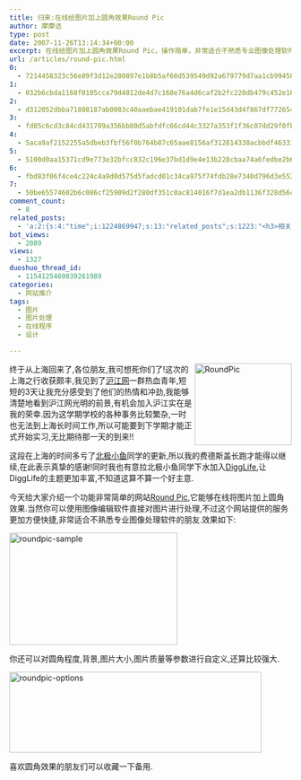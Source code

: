 ```yaml
---
title: 归来:在线给图片加上圆角效果Round Pic
author: 摩摩诘
type: post
date: 2007-11-26T13:14:34+00:00
excerpt: 在线给图片加上圆角效果Round Pic，操作简单，非常适合不熟悉专业图像处理软件的朋友。
url: /articles/round-pic.html
0:
  - 7214458323c56e89f3d12e280897e1b8b5af60d539549d92a679779d7aa1cb9945884c8181883513c2bd561d0c9de694
1:
  - 032b6cbda1168f0105cca79d4812de4d7c168e76a4d6caf2b2fc220db479c452e1655b784c49a7ccfdee7204e8a1e70c
2:
  - d312052dbba71808187ab0083c40aaebae419101dab7fe1e15d43d4f867df772654c56f22b809689e8058e35b0dfa58a
3:
  - fd05c6cd3c84cd431709a356bb80d5abfdfc66cd44c3327a353f1f36c07dd29f0fb251f4d83a8c0bc69961a2dca58591
4:
  - 5aca9af2152255a5dbeb3fbf56f0b764b87c65aae8156af312814338acbbdf463310fa459fcbe1c895acd8a4c7af708a
5:
  - 5100d0aa15371cd9e773e32bfcc832c196e37bd1d9e4e13b228cbaa74a6fedbe2b665591890f6761c111cdace0d4ab31
6:
  - fbd83f06f4ce4c224c4a9d0d575d5fadcd01c34ca975f74fdb28e7340d796d3e5520fdafb9739e71ae2801e06ddfc3c2
7:
  - 50be65574602b6c086cf25909d2f280df351c0ac814016f7d1ea2db1136f328d56c65b4f8f2ad5c360d53b8e15d0ea18
comment_count:
  - 8
related_posts:
  - 'a:2:{s:4:"time";i:1224869947;s:13:"related_posts";s:1223:"<h3>相关日志</h3><ul class="related_post"><li><a href="http://www.digglife.cn/articles/3d-package.html" title="在线制作商品包装图片:3D-Pack">在线制作商品包装图片:3D-Pack</a></li><li><a href="http://www.digglife.cn/articles/design-favicon-online-favikon.html" title="Favikon:简单制作网站Favicon">Favikon:简单制作网站Favicon</a></li><li><a href="http://www.digglife.cn/articles/enhance-mobile-phone-pics.html" title="如何提高手机照片的质量">如何提高手机照片的质量</a></li><li><a href="http://www.digglife.cn/articles/improve-your-image-online.html" title="在线一键优化你的照片">在线一键优化你的照片</a></li><li><a href="http://www.digglife.cn/articles/online-image-resizer-cropper.html" title="15个在线图片缩放剪切工具">15个在线图片缩放剪切工具</a></li><li><a href="http://www.digglife.cn/articles/online-business-cards-produced-fackbook-and-myspace.html" title="在线制作Fackbook和Myspace名片">在线制作Fackbook和Myspace名片</a></li><li><a href="http://www.digglife.cn/articles/megmypic.html" title="你也可以上国际知名杂志封面:MagMyPic">你也可以上国际知名杂志封面:MagMyPic</a></li></ul>";}'
bot_views:
  - 2089
views:
  - 1327
duoshuo_thread_id:
  - 1154125469839261989
categories:
  - 网站推介
tags:
  - 图片
  - 图片处理
  - 在线程序
  - 设计

---
```

<a href="https://www.digglife.net/wp-content/uploads/3/379/2007/11/roundpic.gif" target="_blank"><img src="https://www.digglife.net/wp-content/uploads/3/379/2007/11/roundpic-thumb.gif" border="0" alt="RoundPic" width="173" height="146" align="right" /></a> 终于从上海回来了,各位朋友,我可想死你们了!这次的上海之行收获颇丰,我见到了<a title="沪江网" href="http://www.hjenglish.com/" target="_blank">沪江网</a>一群热血青年,短短的3天让我充分感受到了他们的热情和冲劲,我能够清楚地看到沪江网光明的前景,有机会加入沪江实在是我的荣幸.因为这学期学校的各种事务比较繁杂,一时也无法到上海长时间工作,所以可能要到下学期才能正式开始实习,无比期待那一天的到来!!

这段在上海的时间多亏了<a title="北极小鱼" href="http://nihonmessage.yo2.cn/" target="_blank">北极小鱼</a>同学的更新,所以我的费德斯盖长跑才能得以继续,在此表示真挚的感谢!同时我也有意拉北极小鱼同学下水加入<a title="DiggLife" href="https://www.digglife.net/" target="_blank">DiggLife</a>,让DiggLife的主题更加丰富,不知道这算不算一个好主意.

今天给大家介绍一个功能非常简单的网站<a title="Round Pic" href="http://www.roundpic.com/" target="_blank">Round Pic</a>,它能够在线将图片加上圆角效果.当然你可以使用图像编辑软件直接对图片进行处理,不过这个网站提供的服务更加方便快捷,非常适合不熟悉专业图像处理软件的朋友.效果如下:

<!--more-->

<a href="https://www.digglife.net/wp-content/uploads/3/379/2007/11/roundpic-sample.png" target="_blank"><img src="https://www.digglife.net/wp-content/uploads/3/379/2007/11/roundpic-sample-thumb.png" border="0" alt="roundpic-sample" width="300" height="200" /></a>

你还可以对圆角程度,背景,图片大小,图片质量等参数进行自定义,还算比较强大.

<a href="https://www.digglife.net/wp-content/uploads/3/379/2007/11/roundpic-options.png" target="_blank"><img src="https://www.digglife.net/wp-content/uploads/3/379/2007/11/roundpic-options-thumb.png" border="0" alt="roundpic-options" width="450" height="144" /></a>

喜欢圆角效果的朋友们可以收藏一下备用.

